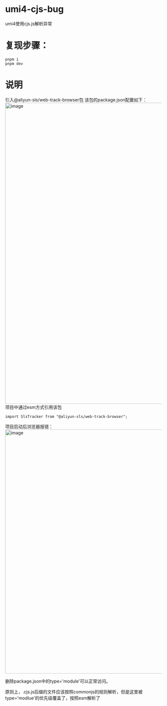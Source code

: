 # umi4-cjs-bug
umi4使用cjs.js解析异常

# 复现步骤：
```
pnpm i
pnpm dev
```

# 说明
引入@aliyun-sls/web-track-browser包
该包的package.json配置如下：
<img width="965" alt="image" src="https://user-images.githubusercontent.com/14257970/236763352-292bb194-e31c-46dc-811d-8891c288309a.png">
项目中通过esm方式引用该包
```
import SlsTracker from "@aliyun-sls/web-track-browser";
```
项目启动后浏览器报错：
<img width="782" alt="image" src="https://user-images.githubusercontent.com/14257970/236762749-3027be52-670e-49a4-a857-bd33109d0a69.png">

删除package.json中的type='module'可以正常访问。

原则上，.cjs.js后缀的文件应该按照commonjs的规则解析，但是这里被type='modlue'的优先级覆盖了，按照esm解析了

